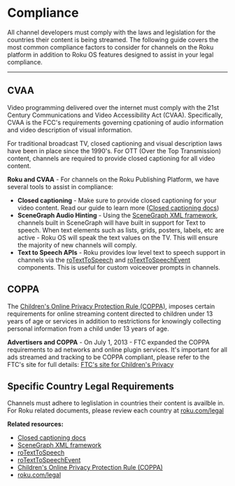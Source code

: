 # Compliance

All channel developers must comply with the laws and legislation for the countries their content is being streamed. The following guide covers the most common compliance factors to consider for channels on the Roku platform in addition to Roku OS features designed to assist in your legal compliance.

- - - -

## CVAA
Video programming delivered over the internet must comply with the 21st Century Communications and Video Accessibility Act (CVAA). Specifically, CVAA is the FCC's requirements governing cpationing of audio information and video description of visual information.

For traditional broadcast TV, closed captioning and visual description laws have been in place since the 1990's. For OTT (Over the Top Transmission) content, channels are required to provide closed captioning for all video content.

**Roku and CVAA** - For channels on the Roku Publishing Platform, we have several tools to assist in compliance:

* **Closed captioning** - Make sure to provide closed captioning for your video content. Read our guide to learn more ([Closed captioning docs](https://github.com/rokudev/docs/blob/master/develop/specifications/closed-captioning.md))
* **SceneGraph Audio Hinting** - Using the [SceneGraph XML framework](https://github.com/rokudev/docs/tree/master/develop/sdk-development), channels built in SceneGraph will have built in support for Text to speech. When text elements such as lists, grids, posters, labels, etc are active - Roku OS will speak the text values on the TV. This will ensure the majority of new channels will comply.
* **Text to Speech APIs** - Roku provides low level text to speech support in channels via the [roTextToSpeech](https://sdkdocs.roku.com/display/sdkdoc/ifTextToSpeech) and [roTextToSpeechEvent](https://sdkdocs.roku.com/display/sdkdoc/roTextToSpeechEvent) components. This is useful for custom voiceover prompts in channels.

## COPPA
The [Children's Online Privacy Protection Rule (COPPA)](https://www.ftc.gov/enforcement/rules/rulemaking-regulatory-reform-proceedings/childrens-online-privacy-protection-rule), imposes certain requirements for online streaming content directed to children under 13 years of age or services in addition to restrictions for knowingly collecting personal information from a child under 13 years of age.

**Advertisers and COPPA** - On July 1, 2013 - FTC expanded the COPPA requirements to ad networks and online plugin services. It's important for all ads streamed and tracking to be COPPA compliant, please refer to the FTC's site for full details: [FTC's site for Children's Privacy](https://www.ftc.gov/tips-advice/business-center/privacy-and-security/children%27s-privacy)

## Specific Country Legal Requirements
Channels must adhere to leglislation in countries their content is availble in. For Roku related documents, please review each country at [roku.com/legal](https://www.roku.com/legal)


**Related resources:**

* [Closed captioning docs](https://github.com/rokudev/docs/blob/master/develop/specifications/closed-captioning.md)
* [SceneGraph XML framework](https://github.com/rokudev/docs/tree/master/develop/sdk-development)
* [roTextToSpeech](https://sdkdocs.roku.com/display/sdkdoc/ifTextToSpeech)
* [roTextToSpeechEvent](https://sdkdocs.roku.com/display/sdkdoc/roTextToSpeechEvent)
* [Children's Online Privacy Protection Rule (COPPA)](https://www.ftc.gov/enforcement/rules/rulemaking-regulatory-reform-proceedings/childrens-online-privacy-protection-rule)
* [roku.com/legal](https://www.roku.com/legal)
